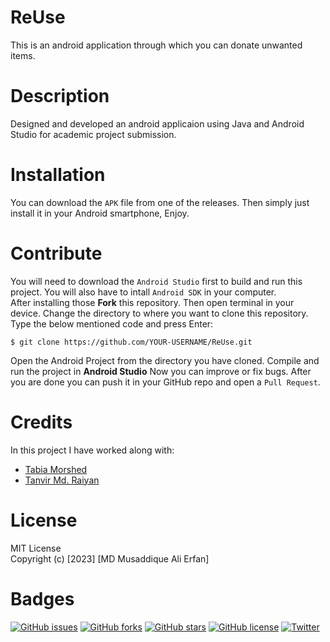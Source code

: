 # ReUse
This is an android application through which you can donate unwanted items.
# Description
Designed and developed an android applicaion using Java and Android Studio for academic project submission.  
# Installation
You can download the `APK` file from one of the releases. Then simply just install it in your Android smartphone, Enjoy.
# Contribute
You will need to download the `Android Studio` first to build and run this project. You will also have to intall `Android SDK` in your computer.  
After installing those **Fork** this repository. Then open terminal in your device. Change the directory to where you want to clone this repository. Type the below mentioned code and press Enter:  
```
$ git clone https://github.com/YOUR-USERNAME/ReUse.git
```
Open the Android Project from the directory you have cloned. Compile and run the project in **Android Studio** Now you can improve or fix bugs. After you are done you can push it in your GitHub repo and open a `Pull Request`.
# Credits
In this project I have worked along with:
 - [Tabia Morshed](https://github.com/tprokriti)
 - [Tanvir Md. Raiyan](https://github.com/TanRai)
# License
MIT License  
Copyright (c) [2023]  [MD Musaddique Ali Erfan]
# Badges
[![GitHub issues](https://img.shields.io/github/issues/MMALI3287/ReUse)](https://github.com/MMALI3287/ReUse/issues)
[![GitHub forks](https://img.shields.io/github/forks/MMALI3287/ReUse)](https://github.com/MMALI3287/ReUse/network)
[![GitHub stars](https://img.shields.io/github/stars/MMALI3287/ReUse)](https://github.com/MMALI3287/ReUse/stargazers)
[![GitHub license](https://img.shields.io/github/license/MMALI3287/ReUse)](https://github.com/MMALI3287/ReUse/blob/master/LICENSE)
[![Twitter](https://img.shields.io/twitter/url?style=social)](https://twitter.com/MusaddiqueMMALI/status/1524051753943322624)
